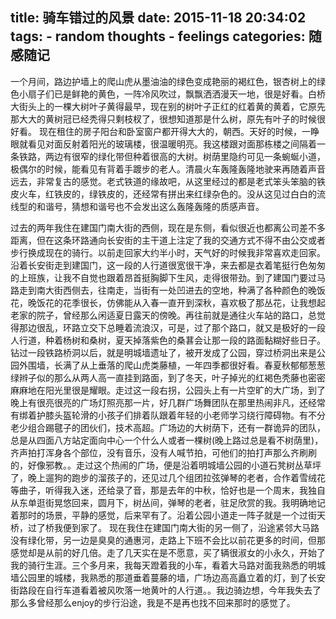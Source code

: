 title: 骑车错过的风景
date: 2015-11-18 20:34:02
tags:
    - random thoughts
    - feelings
categories: 随感随记
---

一个月间，路边护墙上的爬山虎从墨油油的绿色变成艳丽的褐红色，银杏树上的绿色小扇子们已是鲜艳的黄色，一阵冷风吹过，飘飘洒洒漫天一地，很是好看。白桥大街头上的一棵大树叶子黄得最早，现在别的树叶子正红的红着黄的黄着，它原先那大大的黄树冠已经秃得只剩枝杈了，很想知道那是什么树，原先有叶子的时候很好看。
现在租住的房子阳台和卧室窗户都开得大大的，朝西。天好的时候，一睁眼就看见对面反射着阳光的玻璃楼，很温暖明亮。我这楼跟对面那栋楼之间隔着一条铁路，两边有很窄的绿化带但种着很高的大树。树荫里隐约可见一条蜿蜒小道，极偶尔的时候，能看见有背着手踱步的老人。清晨火车轰隆轰隆地驶来再随着声音远去，非常复古的感觉。老式铁道的缘故吧，从这里经过的都是老式笨头笨脑的铁皮火车，红铁皮的，绿铁皮的，还经常有拼出来红绿杂色的。没从这见过白白的流线型的和谐号，猜想和谐号也不会发出这么轰隆轰隆的质感声音。

过去的两年我住在建国门南大街的西侧，现在是东侧，看似很近也都离公司差不多距离，但在这条环路通向长安街的主干道上注定了我的交通方式不得不由公交或者步行换成现在的骑行。以前走回家大约半小时，天气好的时候我非常喜欢走回家。沿着长安街走到建国门，这一段的人行道很宽很干净，来去都是衣着笔挺行色匆匆的上班族，让我不自觉也跟着昂首挺胸脚下生风，走得很带劲。到了建国门要过马路走到南大街西侧去，往南走，当街有一处凹进去的空地，种满了各种颜色的晚饭花，晚饭花的花季很长，仿佛能从入春一直开到深秋，喜欢极了那丛花，让我想起老家的院子，曾经那么闲适夏日露天的傍晚。再往前就是通往火车站的路口，总觉得那边很乱，环路立交下总睡着流浪汉，可是，过了那个路口，就又是极好的一段人行道，种着杨树和桑树，夏天掉落紫色的桑葚会让那一段的路面黏糊好些日子。钻过一段铁路桥洞以后，就是明城墙遗址了，被开发成了公园，穿过桥洞出来是公园外围墙，长满了从上垂落的爬山虎类藤植，一年四季都很好看。春夏秋郁郁葱葱绿辫子似的那么从两人高一直挂到路面，到了冬天，叶子掉光的红褐色秃藤也密密麻麻地在阳光里很是耀眼。走过这一段右拐，公园头上有一片空旷的大广场，到了晚上有很亮很亮的广场灯照亮那一片，好几群广场舞团队在那里热闹非凡，还经常有绑着护膝头盔轮滑的小孩子们排着队跟着年轻的小老师学习绕行障碍物。有不分老少组合踢毽子的团伙们，技术高超。广场边的大树荫下，还有一群诡异的团队，总是从四面八方站定面向中心一个什么人或者一棵树(晚上路过总是看不树荫里)，齐声拍打浑身各个部位，没有音乐，没有人喊节拍，可他们的拍打声那么齐刷刷的，好像邪教。。走过这个热闹的广场，便是沿着明城墙公园的小道石凳树丛草坪了，晚上遛狗的跑步的溜孩子的，还见过几个组团拉弦弹琴的老者，合作着雪绒花等曲子，听得我入迷，还给录了音，那是去年的中秋，恰好也是一个周末，我独自从东单逛街晃悠回来，圆月下，树丛间，弹琴的老者，驻足欣赏的我。我明确地记着那时的场景，平静的感觉，后来罕有了。沿着公园小道走一阵子就是一个过街天桥，过了桥我便到家了。
现在我住在建国门南大街的另一侧了，沿途紧邻大马路没有绿化带，另一边是臭臭的通惠河，走路上下班不会比以前花更多的时间，但那感觉却是从前的好几倍。走了几天实在是不愿意，买了辆很淑女的小永久，开始了我的骑行生涯。三个多月来，我每天蹬着我的小车，看着大马路对面我熟悉的明城墙公园里的城楼，我熟悉的那道垂着蔓藤的墙，广场边高高矗立着的灯，到了长安街路段在自行车道看着被风吹落一地黄叶的人行道。。我边骑边想，今年我失去了那么多曾经那么enjoy的步行沿途，我是不是再也找不回来那时的感觉了。
